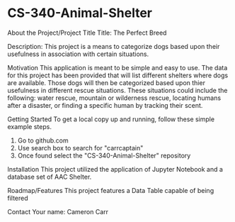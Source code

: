 # CS-340-Animal-Shelter

About the Project/Project Title
Title: The Perfect Breed 

Description: This project is a means to categorize dogs based upon their usefulness in association with certain situations. 

Motivation
This application is meant to be simple and easy to use. The data for this project has been provided that will list different shelters where dogs are available. Those dogs will then be categorized based upon thier usefulness in different rescue situations. These situations could include the following: water rescue, mountain or wilderness rescue, locating humans after a disaster, or finding a specific human by tracking their scent. 

Getting Started
To get a local copy up and running, follow these simple example steps.
1. Go to github.com
2. Use search box to search for "carrcaptain"
3. Once found select the "CS-340-Animal-Shelter" repository

Installation
This project utilized the application of Jupyter Notebook and a database set of AAC Shelter. 

Roadmap/Features 
This project features a Data Table capable of being filtered 

Contact
Your name: Cameron Carr
